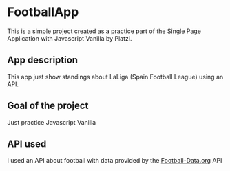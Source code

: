 # FootballApp

This is a simple project created as a practice part of the Single Page Application with Javascript Vanilla by Platzi.

## App description
This app just show standings about LaLiga (Spain Football League) using an API.

## Goal of the project
Just practice Javascript Vanilla

## API used
I used an API about football with data provided by the [Football-Data.org](https://www.football-data.org/) API

